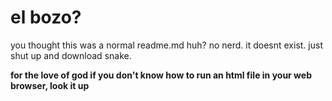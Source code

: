 # el bozo?
you thought this was a normal readme.md huh? no nerd. it doesnt exist. just shut up and download snake. 







__for the love of god if you don't know how to run an html file in your web browser, look it up__
